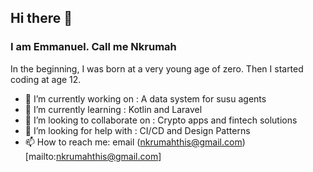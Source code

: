 ## Hi there 👋
### I am Emmanuel. Call me Nkrumah

In the beginning, I was born at a very young age of zero.
Then I started coding at age 12.

- 🔭 I’m currently working on : A data system for susu agents
- 🌱 I’m currently learning : Kotlin and Laravel
- 👯 I’m looking to collaborate on : Crypto apps and fintech solutions
- 🤔 I’m looking for help with : CI/CD and Design Patterns
- 📫 How to reach me: email (nkrumahthis@gmail.com)[mailto:nkrumahthis@gmail.com]
